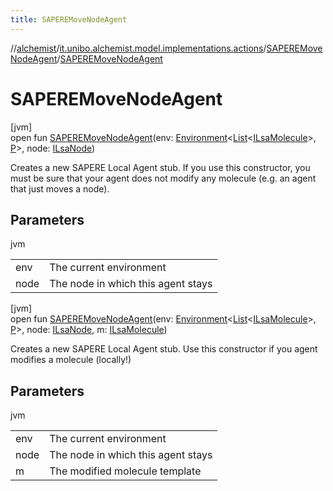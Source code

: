 ```yaml
---
title: SAPEREMoveNodeAgent
---
```

//[alchemist](../../../index.html)/[it.unibo.alchemist.model.implementations.actions](../index.html)/[SAPEREMoveNodeAgent](index.html)/[SAPEREMoveNodeAgent](-s-a-p-e-r-e-move-node-agent.html)



# SAPEREMoveNodeAgent



[jvm]\
open fun [SAPEREMoveNodeAgent](-s-a-p-e-r-e-move-node-agent.html)(env: [Environment](../../it.unibo.alchemist.model.interfaces/-environment/index.html)<[List](https://docs.oracle.com/javase/8/docs/api/java/util/List.html)<[ILsaMolecule](../../it.unibo.alchemist.model.interfaces/-i-lsa-molecule/index.html)>, [P](../-s-a-p-e-r-e-chemotaxis/index.html)>, node: [ILsaNode](../../it.unibo.alchemist.model.interfaces/-i-lsa-node/index.html))



Creates a new SAPERE Local Agent stub. If you use this constructor, you must be sure that your agent does not modify any molecule (e.g. an agent that just moves a node).



## Parameters


jvm

| | |
|---|---|
| env | The current environment |
| node | The node in which this agent stays |





[jvm]\
open fun [SAPEREMoveNodeAgent](-s-a-p-e-r-e-move-node-agent.html)(env: [Environment](../../it.unibo.alchemist.model.interfaces/-environment/index.html)<[List](https://docs.oracle.com/javase/8/docs/api/java/util/List.html)<[ILsaMolecule](../../it.unibo.alchemist.model.interfaces/-i-lsa-molecule/index.html)>, [P](../-s-a-p-e-r-e-chemotaxis/index.html)>, node: [ILsaNode](../../it.unibo.alchemist.model.interfaces/-i-lsa-node/index.html), m: [ILsaMolecule](../../it.unibo.alchemist.model.interfaces/-i-lsa-molecule/index.html))



Creates a new SAPERE Local Agent stub. Use this constructor if you agent modifies a molecule (locally!)



## Parameters


jvm

| | |
|---|---|
| env | The current environment |
| node | The node in which this agent stays |
| m | The modified molecule template |




